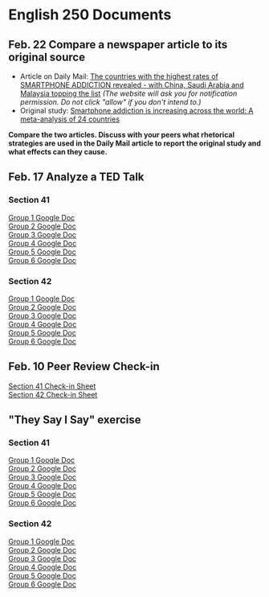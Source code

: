 # English 250 Documents
## Feb. 22 Compare a newspaper article to its original source
- Article on Daily Mail: [The countries with the highest rates of SMARTPHONE ADDICTION revealed - with China, Saudi Arabia and Malaysia topping the list](https://www.dailymail.co.uk/sciencetech/article-10498963/The-countries-highest-rates-SMARTPHONE-ADDICTION-revealed.html) *(The website will ask you for notification permission. Do not click "allow" if you don't intend to.)*  
- Original study: [Smartphone addiction is increasing across the world: A meta-analysis of 24 countries](https://www.sciencedirect.com/science/article/pii/S0747563221004611)  
  
**Compare the two articles. Discuss with your peers what rhetorical strategies are used in the Daily Mail article to report the original study and what effects can they cause.**
  
  
## Feb. 17 Analyze a TED Talk  
### Section 41  
[Group 1 Google Doc](https://docs.google.com/document/d/1qYI5lynSsi7NWc8DZyWc9oNRpxi4AdQeCtcNjIdXkAM/edit?usp=sharing)  
[Group 2 Google Doc](https://docs.google.com/document/d/1-t9oM7TU5hIAtXe-JntRM7bUg2VGe95dOKrfnGyopVE/edit?usp=sharing)  
[Group 3 Google Doc](https://docs.google.com/document/d/1rqXhOcgwwknyExrH_aHK2Cp1USNVWooVKztk8pkRef4/edit?usp=sharing)  
[Group 4 Google Doc](https://docs.google.com/document/d/1rPSiXFphv26WWXUWE80ICrvyb4Rg9i-v_VRkb7DiVxc/edit?usp=sharing)  
[Group 5 Google Doc](https://docs.google.com/document/d/1n-SfrmF2mpijl7J-p4A0LvI5uQcr2CU9gfwJJSnBDcE/edit?usp=sharing)  
[Group 6 Google Doc](https://docs.google.com/document/d/1PWSv0-Pn2CJCvIU2pX9sKqrBeTo4ibJDZqH2WjKhzcE/edit?usp=sharing)  
### Section 42
[Group 1 Google Doc](https://docs.google.com/document/d/1btrzuoK5dKz8_E-Us_A6sf-l08XUAYvoss21RI6L8WM/edit?usp=sharing)  
[Group 2 Google Doc](https://docs.google.com/document/d/19mUjDknT7JiBfe_hFAx5fE9MlgHgowHVAws3uh8bBSY/edit?usp=sharing)  
[Group 3 Google Doc](https://docs.google.com/document/d/1ca1F_HarTzT1Wsg6Un6tJ_hxtCAsZkv-9LREiTSUXwI/edit?usp=sharing)  
[Group 4 Google Doc](https://docs.google.com/document/d/1M-hyHepNhdtSpPxSqB5lRSWG2V67R5OhgR5813IIMuk/edit?usp=sharing)  
[Group 5 Google Doc](https://docs.google.com/document/d/1uWtRuTKaQNWLgjLiAAe8AT2yti-5kIwXJjsf5oBnO0A/edit?usp=sharing)  
[Group 6 Google Doc](https://docs.google.com/document/d/1YX3LFRyTIoumYZ0CatQFtlMXIrvUQcaez-SZwlyKW1Q/edit?usp=sharing)  
## Feb. 10 Peer Review Check-in
[Section 41 Check-in Sheet](https://docs.google.com/spreadsheets/d/1KsSTehisaN_yBLrUfyff19r2a1EVW10cniixz29uxBA/edit?usp=sharing)  
[Section 42 Check-in Sheet](https://docs.google.com/spreadsheets/d/1BaNEssPvV0DPb8C6tfZ7wH3efkv-R0Gx7UJS_uRmWLQ/edit?usp=sharing)
## "They Say I Say" exercise 
### Section 41
[Group 1 Google Doc](https://docs.google.com/document/d/1yoOvsF0tqeerWqSfSmUFBKy11iu6TA77PcGjG7reMkA/edit?usp=sharing)  
[Group 2 Google Doc](https://docs.google.com/document/d/1h4UgpB__OWkHBME0F6IMbiE_JnJSIWPNkL_AYVq8rXg/edit?usp=sharing)  
[Group 3 Google Doc](https://docs.google.com/document/d/1uJPEIwCTesEAfjG9JVp6qLkIkzf2fLxaJIosTgMkmiY/edit?usp=sharing)  
[Group 4 Google Doc](https://docs.google.com/document/d/1XCPo4tu1QwD7ujFbJsw-juHJD5vHpbLwtKA6Jdu8cVg/edit?usp=sharing)  
[Group 5 Google Doc](https://docs.google.com/document/d/13YEUYLapS2U32XxnvVMoYCgGIU-tKL6XIsrE40MkdpQ/edit?usp=sharing)  
[Group 6 Google Doc](https://docs.google.com/document/d/1yHW7fJfrj0J0C6GsiSCMAzMB1TAE0PRNXraiJa7i0Ik/edit?usp=sharing)  
### Section 42
[Group 1 Google Doc](https://docs.google.com/document/d/1eFadVCB7tihOrt6we2MRjwSR6c6c0fGEbABKdscK8UM/edit?usp=sharing)  
[Group 2 Google Doc](https://docs.google.com/document/d/13cL-MqS_o9rlkVAl7Vq_OG7G6adb5_UTUbsR1kcpngg/edit?usp=sharing)  
[Group 3 Google Doc](https://docs.google.com/document/d/1LG_i7hpfvQPc4ut21XjTj11pSp6ArUw_Eca0IanYrrM/edit?usp=sharing)  
[Group 4 Google Doc](https://docs.google.com/document/d/1b6z3Aws5uG2aRkKpVU8DOdMFhzQJav9-dM5Bqh_Cni8/edit?usp=sharing)  
[Group 5 Google Doc](https://docs.google.com/document/d/1vtEiKOEcD8qm9f3SYvhKQertHatP8l33f6r8uwfTsM4/edit?usp=sharing)  
[Group 6 Google Doc](https://docs.google.com/document/d/1XzDkKIrNn-Do6RtrxjZymHllasbd5kraEx_NeTNNbbo/edit?usp=sharing)
